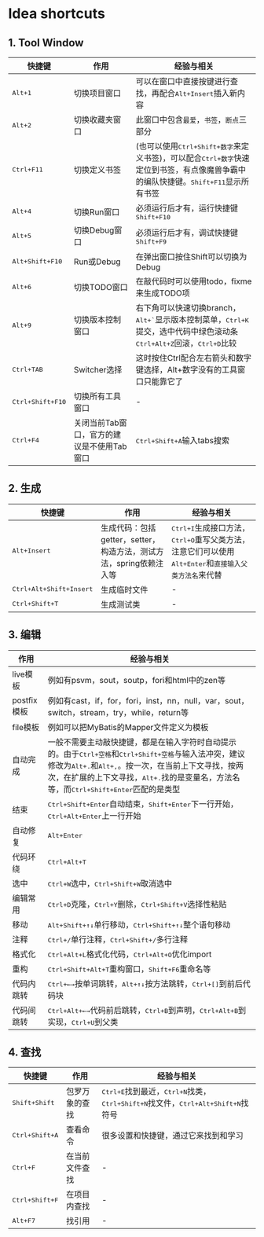 # Idea shortcuts

## 1. Tool Window

|快捷键|作用|经验与相关|
|-|-|-|
|<kbd>Alt+1</kbd>|切换项目窗口|可以在窗口中直接按键进行查找，再配合<kbd>Alt+Insert</kbd>插入新内容|
|<kbd>Alt+2</kbd>|切换收藏夹窗口|此窗口中包含`最爱`，`书签`，`断点`三部分|
|<kbd>Ctrl+F11</kbd>|切换定义书签|(也可以使用<kbd>Ctrl+Shift+数字</kbd>来定义书签)，可以配合<kbd>Ctrl+数字</kbd>快速定位到书签，有点像魔兽争霸中的编队快捷键。<kbd>Shift+F11</kbd>显示所有书签|
|<kbd>Alt+4</kbd>|切换Run窗口|必须运行后才有，运行快捷键<kbd>Shift+F10</kbd>|
|<kbd>Alt+5</kbd>|切换Debug窗口|必须运行后才有，调试快捷键<kbd>Shift+F9</kbd>|
|<kbd>Alt+Shift+F10</kbd>|Run或Debug|在弹出窗口按住Shift可以切换为Debug|-|
|<kbd>Alt+6</kbd>|切换TODO窗口|在敲代码时可以使用todo，fixme来生成TODO项|
|<kbd>Alt+9</kbd>|切换版本控制窗口|右下角可以快速切换branch，<kbd>Alt+\`</kbd>显示版本控制菜单，<kbd>Ctrl+K</kbd>提交，选中代码中绿色滚动条<kbd>Ctrl+Alt+Z</kbd>回滚，<kbd>Ctrl+D</kbd>比较|
|<kbd>Ctrl+TAB</kbd>|Switcher选择|这时按住Ctrl配合左右箭头和数字键选择，Alt+数字没有的工具窗口只能靠它了|
|<kbd>Ctrl+Shift+F10</kbd>|切换所有工具窗口|-|
|<kbd>Ctrl+F4</kbd>|关闭当前Tab窗口，官方的建议是不使用Tab窗口|<kbd>Ctrl+Shift+A</kbd>输入tabs搜索|

## 2. 生成
|快捷键|作用|经验与相关|
|-|-|-|
|<kbd>Alt+Insert</kbd>|生成代码：包括getter，setter，构造方法，测试方法，spring依赖注入等|<kbd>Ctrl+I</kbd>生成接口方法，<kbd>Ctrl+O</kbd>重写父类方法，注意它们可以使用<kbd>Alt+Enter</kbd>和`直接输入父类方法名`来代替|
|<kbd>Ctrl+Alt+Shift+Insert</kbd>|生成临时文件|-|
|<kbd>Ctrl+Shift+T</kbd>|生成测试类|-|

## 3. 编辑
|作用|经验与相关|
|-|-|
|live模板|例如有psvm，sout，soutp，fori和html中的zen等|
|postfix模板|例如有cast，if，for，fori，inst，nn，null，var，sout，switch，stream，try，while，return等|
|file模板|例如可以把MyBatis的Mapper文件定义为模板|
|自动完成|一般不需要主动敲快捷键，都是在输入字符时自动提示的。由于<kbd>Ctrl+空格</kbd>和<kbd>Ctrl+Shift+空格</kbd>与输入法冲突，建议修改为<kbd>Alt+.</kbd>和<kbd>Alt+,</kbd>。按一次，在当前上下文寻找，按两次，在扩展的上下文寻找，<kbd>Alt+.</kbd>找的是变量名，方法名等，而<kbd>Ctrl+Shift+Enter</kbd>匹配的是类型|
|结束|<kbd>Ctrl+Shift+Enter</kbd>自动结束，<kbd>Shift+Enter</kbd>下一行开始，<kbd>Ctrl+Alt+Enter</kbd>上一行开始|
|自动修复|<kbd>Alt+Enter</kbd>|
|代码环绕|<kbd>Ctrl+Alt+T</kbd>|
|选中|<kbd>Ctrl+W</kbd>选中，<kbd>Ctrl+Shift+W</kbd>取消选中|
|编辑常用|<kbd>Ctrl+D</kbd>克隆，<kbd>Ctrl+Y</kbd>删除，<kbd>Ctrl+Shift+V</kbd>选择性粘贴|
|移动|<kbd>Alt+Shift+&uarr;&darr;</kbd>单行移动，<kbd>Ctrl+Shift+&uarr;&darr;</kbd>整个语句移动|
|注释|<kbd>Ctrl+/</kbd>单行注释，<kbd>Ctrl+Shift+/</kbd>多行注释|
|格式化|<kbd>Ctrl+Alt+L</kbd>格式化代码，<kbd>Ctrl+Alt+O</kbd>优化import|
|重构|<kbd>Ctrl+Shift+Alt+T</kbd>重构窗口，<kbd>Shift+F6</kbd>重命名等|
|代码内跳转|<kbd>Ctrl+&larr;&rarr;</kbd>按单词跳转，<kbd>Alt+&uarr;&darr;</kbd>按方法跳转，<kbd>Ctrl+[]</kbd>到前后代码块|
|代码间跳转|<kbd>Ctrl+Alt+&larr;&rarr;</kbd>代码前后跳转，<kbd>Ctrl+B</kbd>到声明，<kbd>Ctrl+Alt+B</kbd>到实现，<kbd>Ctrl+U</kbd>到父类|

## 4. 查找
|快捷键|作用|经验与相关|
|-|-|-|
|<kbd>Shift+Shift</kbd>|包罗万象的查找|<kbd>Ctrl+E</kbd>找到最近，<kbd>Ctrl+N</kbd>找类，<kbd>Ctrl+Shift+N</kbd>找文件，<kbd>Ctrl+Alt+Shift+N</kbd>找符号|
|<kbd>Ctrl+Shift+A</kbd>|查看命令|很多设置和快捷键，通过它来找到和学习|
|<kbd>Ctrl+F</kbd>|在当前文件查找|-|
|<kbd>Ctrl+Shift+F</kbd>|在项目内查找|-|
|<kbd>Alt+F7</kbd>|找引用|-|
